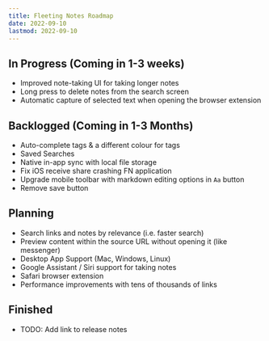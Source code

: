 ```yaml
---
title: Fleeting Notes Roadmap
date: 2022-09-10
lastmod: 2022-09-10
---
```

## In Progress (Coming in 1-3 weeks)
- Improved note-taking UI for taking longer notes
- Long press to delete notes from the search screen
- Automatic capture of selected text when opening the browser extension

## Backlogged (Coming in 1-3 Months)
- Auto-complete tags & a different colour for tags
- Saved Searches
- Native in-app sync with local file storage
- Fix iOS receive share crashing FN application
- Upgrade mobile toolbar with markdown editing options in `Aa` button
- Remove save button

## Planning
- Search links and notes by relevance (i.e. faster search)
- Preview content within the source URL without opening it (like messenger)
- Desktop App Support (Mac, Windows, Linux)
- Google Assistant / Siri support for taking notes
- Safari browser extension
- Performance improvements with tens of thousands of links

## Finished
- TODO: Add link to release notes